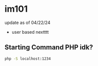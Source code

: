 # im101
update as of 04/22/24
- user based nextttt

## Starting Command PHP idk?
```bash
php -S localhost:1234
```
